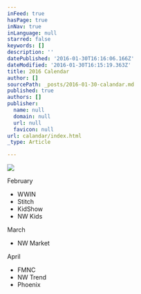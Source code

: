 ```yaml
---
inFeed: true
hasPage: true
inNav: true
inLanguage: null
starred: false
keywords: []
description: ''
datePublished: '2016-01-30T16:16:06.166Z'
dateModified: '2016-01-30T16:15:19.363Z'
title: 2016 Calendar
author: []
sourcePath: _posts/2016-01-30-calandar.md
published: true
authors: []
publisher:
  name: null
  domain: null
  url: null
  favicon: null
url: calandar/index.html
_type: Article

---
```

![](https://the-grid-user-content.s3-us-west-2.amazonaws.com/fe676bc0-c038-4433-82b3-6bce630df96c.JPG)

February

* WWIN
* Stitch
* KidShow
* NW Kids

March

* NW Market

April

* FMNC
* NW Trend
* Phoenix